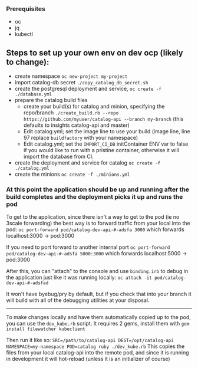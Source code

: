### Prerequisites
- oc
- jq
- kubectl

## Steps to set up your own env on dev ocp (likely to change):

- create namespace `oc new-project my-project`
- import catalog-db secret `./copy_catalog_db_secret.sh`
- create the postgresql deployment and service, `oc create -f ./database.yml`
- prepare the catalog build files
  - create your build(s) for catalog and minion, specifying the repo/branch `./create_build.rb --repo https://github.com/myuser/catalog-api --branch my-branch` (this defaults to insights catalog-api and master)
  - Edit catalog.yml; set the image line to use your build (image line, line 97 replace `buildfactory` with your namespace)
  - Edit catalog.yml; set the `IMPORT_CI_DB` initContainer ENV var to false if you would like to run with a pristine container, otherwise it will import the database from CI.
- create the deployment and service for catalog `oc create -f ./catalog.yml`
- create the minions `oc create -f ./minions.yml`

### At this point the application should be up and running after the build completes and the deployment picks it up and runs the pod

To get to the application, since there isn't a way to get to the pod (ie no 3scale forwarding) the best way is to forward traffic from your local into the pod:
`oc port-forward pod/catalog-dev-api-#-adsfa 3000` 
which forwards localhost:3000 -> pod:3000

If you need to port forward to another internal port 
`oc port-forward pod/catalog-dev-api-#-adsfa 5000:3000` 
which forwards localhost:5000 -> pod:3000

After this, you can "attach" to the console and use `binding.irb` to debug in the application just like it was running locally:
`oc attach -it pod/catalog-dev-api-#-adsfad`

It won't have byebug/pry by default, but if you check that into your branch it will build with all of the debugging utilities at your disposal.

----

To make changes locally and have them automatically copied up to the pod, you can use the `dev_kube.rb` script.
It requires 2 gems, install them with `gem install filewatcher kubeclient`

Then run it like so:
`SRC=/path/to/catalog-api DEST=/opt/catalog-api NAMESPACE=my-namespace POD=catalog ruby ./dev_kube.rb`
This copies the files from your local catalog-api into the remote pod, and since it is running in development it will hot-reload (unless it is an initializer of course)
